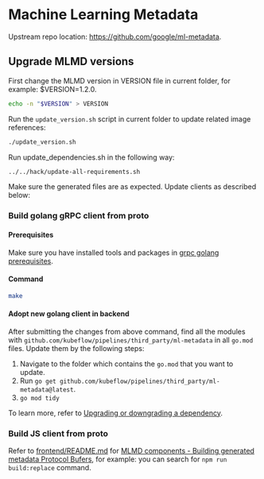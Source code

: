 # Machine Learning Metadata

Upstream repo location: <https://github.com/google/ml-metadata>.

## Upgrade MLMD versions

First change the MLMD version in VERSION file in current folder, for example: $VERSION=1.2.0.

```bash
echo -n "$VERSION" > VERSION
```

Run the `update_version.sh` script in current folder to update related image references:

```bash
./update_version.sh
```

Run update_dependencies.sh in the following way:

```bash
../../hack/update-all-requirements.sh
```

Make sure the generated files are as expected. Update clients as described below:

### Build golang gRPC client from proto

#### Prerequisites

Make sure you have installed tools and packages in [grpc golang prerequisites](https://grpc.io/docs/languages/go/quickstart/#prerequisites).

#### Command

```bash
make
```

#### Adopt new golang client in backend

After submitting the changes from above command, find all the modules with `github.com/kubeflow/pipelines/third_party/ml-metadata` in all `go.mod` files. Update them by the following steps:

1. Navigate to the folder which contains the `go.mod` that you want to update.
1. Run `go get github.com/kubeflow/pipelines/third_party/ml-metadata@latest`.
1. `go mod tidy`

To learn more, refer to [Upgrading or downgrading a dependency](https://go.dev/doc/modules/managing-dependencies#upgrading). 

### Build JS client from proto

Refer to [frontend/README.md](frontend/README.md) for [MLMD components - Building generated metadata Protocol Bufers](https://github.com/kubeflow/pipelines/blob/master/frontend/README.md#mlmd-components), for example: you can search for `npm run build:replace` command. 
